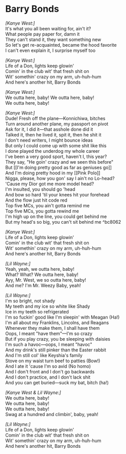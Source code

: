 # Barry Bonds

_[Kanye West:]_  
It's what you all been waiting for, ain't it?  
What people pay paper for, damn it  
They can't stand it, they want something new  
So let's get re-acquainted, became the hood favorite  
I can't even explain it, I surprise myself too  

_[Kanye West:]_  
Life of a Don, lights keep glowin'  
Comin' in the club wit' that fresh shit on  
Wit' somethin' crazy on my arm, uh-huh-hum  
And here's another hit, Barry Bonds  

_[Kanye West:]_  
We outta here, baby! We outta here, baby!  
We outta here, baby!  

_[Kanye West:]_  
Dude! Fresh off the plane—Konnichiwa, bitches  
Turn around another plane, my passport on pivot  
Ask for it, I did it—that asshole done did it  
Talked it, then he lived it, spit it, then he shit it  
I don't need writers, I might bounce ideas  
But only I could come up with some shit like this  
I done played the underdog my whole career  
I've been a very good sport, haven't I, this year?  
They say, "He goin' crazy and we seen this before"  
But [[I'm doing pretty good as far as geniuses go]]  
And I'm doing pretty hood in my [[Pink Polo]]  
Nigga, please, how you gon' say I ain't no Lo-head?  
'Cause my Dior got me more model head?  
I'm insulted, you should go 'head  
And bow so hard 'til your knees hit your forehead  
And the flow just hit code red  
Top five MCs, you ain't gotta remind me  
Top five MCs, you gotta rewind me  
I'm high up on the line, you could get behind me  
But my head's so big, you can't sit behind me ^bc8062

_[Kanye West:]_  
Life of a Don, lights keep glowin'  
Comin' in the club wit' that fresh shit on  
Wit' somethin' crazy on my arm, uh-huh-hum  
And here's another hit, Barry Bonds  

_[Lil Wayne:]_  
Yeah, yeah, we outta here, baby!  
What? What? We outta here, baby!  
Ayy, Mr. West, we so outta here, baby!  
And me? I'm Mr. Weezy Baby, yeah!  

_[Lil Wayne:]_  
I'm so bright, not shady  
My teeth and my ice so white like Shady  
Ice in my teeth so refrigerated  
I'm so fuckin' good like I'm sleepin' with Meagan (Ha!)  
I'm all about my Franklins, Lincolns, and Reagans  
Whenever they make them, I shall have them  
Oops, I meant "have them"—I'm so crazy  
But if you play crazy, you be sleeping with daisies  
I'm such a havoc—oops, I meant "havoc"  
And my drink's still pinker than the Easter rabbit  
And I'm still col' like Keyshia's family  
Stove on my waist turn beef to patties (Bow!)  
And I ate it 'cause I'm so avid (No homo)  
And I don't front and I don't go backwards  
And I don't practice, and I don't lack shit  
And you can get buried—suck my bat, bitch (ha!)  

_[Kanye West & Lil Wayne:]_  
We outta here, baby!  
We outta here, baby!  
We outta here, baby!  
Swag at a hundred and climbin', baby, yeah!  

_[Lil Wayne:]_  
Life of a Don, lights keep glowin'  
Comin' in the club wit' that fresh shit on  
Wit' somethin' crazy on my arm, uh-huh-hum  
And here's another hit, Barry Bonds
